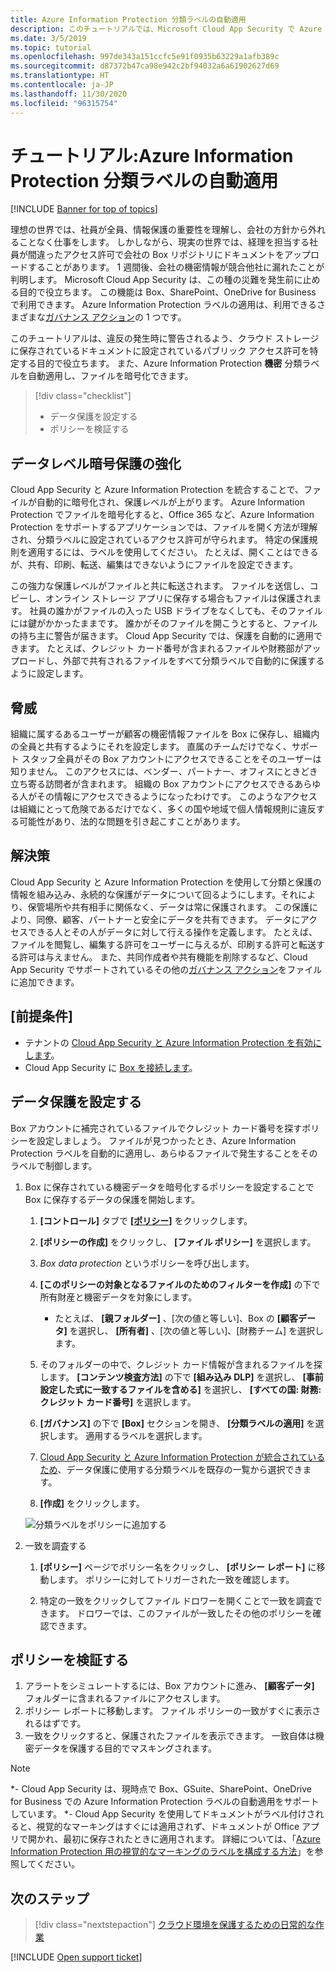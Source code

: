 ```yaml
---
title: Azure Information Protection 分類ラベルの自動適用
description: このチュートリアルでは、Microsoft Cloud App Security で Azure Information Protection 分類ラベルを自動的に適用する方法について説明します。
ms.date: 3/5/2019
ms.topic: tutorial
ms.openlocfilehash: 997de343a151ccfc5e91f0935b63229a1afb389c
ms.sourcegitcommit: d87372b47ca98e942c2bf94032a6a61902627d69
ms.translationtype: HT
ms.contentlocale: ja-JP
ms.lasthandoff: 11/30/2020
ms.locfileid: "96315754"
---
```

# <a name="tutorial-automatically-apply-azure-information-protection-classification-labels"></a>チュートリアル:Azure Information Protection 分類ラベルの自動適用

[!INCLUDE [Banner for top of topics](includes/banner.md)]

理想の世界では、社員が全員、情報保護の重要性を理解し、会社の方針から外れることなく仕事をします。 しかしながら、現実の世界では、経理を担当する社員が間違ったアクセス許可で会社の Box リポジトリにドキュメントをアップロードすることがあります。 1 週間後、会社の機密情報が競合他社に漏れたことが判明します。 Microsoft Cloud App Security は、この種の災難を発生前に止める目的で役立ちます。 この機能は Box、SharePoint、OneDrive for Business で利用できます。 Azure Information Protection ラベルの適用は、利用できるさまざまな[ガバナンス アクション](governance-actions.md)の 1 つです。

このチュートリアルは、違反の発生時に警告されるよう、クラウド ストレージに保存されているドキュメントに設定されているパブリック アクセス許可を特定する目的で役立ちます。 また、Azure Information Protection **機密** 分類ラベルを自動適用し、ファイルを暗号化できます。

> [!div class="checklist"]
>
> * データ保護を設定する
> * ポリシーを検証する

## <a name="enhanced-data-level-encryption-protection"></a>データレベル暗号保護の強化

Cloud App Security と Azure Information Protection を統合することで、ファイルが自動的に暗号化され、保護レベルが上がります。 Azure Information Protection でファイルを暗号化すると、Office 365 など、Azure Information Protection をサポートするアプリケーションでは、ファイルを開く方法が理解され、分類ラベルに設定されているアクセス許可が守られます。 特定の保護規則を適用するには、ラベルを使用してください。 たとえば、開くことはできるが、共有、印刷、転送、編集はできないようにファイルを設定できます。

この強力な保護レベルがファイルと共に転送されます。 ファイルを送信し、コピーし、オンライン ストレージ アプリに保存する場合もファイルは保護されます。 社員の誰かがファイルの入った USB ドライブをなくしても、そのファイルには鍵がかかったままです。 誰かがそのファイルを開こうとすると、ファイルの持ち主に警告が届きます。 Cloud App Security では、保護を自動的に適用できます。 たとえば、クレジット カード番号が含まれるファイルや財務部がアップロードし、外部で共有されるファイルをすべて分類ラベルで自動的に保護するように設定します。

## <a name="the-threat"></a>脅威

組織に属するあるユーザーが顧客の機密情報ファイルを Box に保存し、組織内の全員と共有するようにそれを設定します。 直属のチームだけでなく、サポート スタッフ全員がその Box アカウントにアクセスできることをそのユーザーは知りません。 このアクセスには、ベンダー、パートナー、オフィスにときどき立ち寄る訪問者が含まれます。 組織の Box アカウントにアクセスできるあらゆる人がその情報にアクセスできるようになったわけです。 このようなアクセスは組織にとって危険であるだけでなく、多くの国や地域で個人情報規則に違反する可能性があり、法的な問題を引き起こすことがあります。

## <a name="the-solution"></a>解決策

Cloud App Security と Azure Information Protection を使用して分類と保護の情報を組み込み、永続的な保護がデータについて回るようにします。それにより、保管場所や共有相手に関係なく、データは常に保護されます。 この保護により、同僚、顧客、パートナーと安全にデータを共有できます。 データにアクセスできる人とその人がデータに対して行える操作を定義します。 たとえば、ファイルを閲覧し、編集する許可をユーザーに与えるが、印刷する許可と転送する許可は与えません。 また、共同作成者や共有機能を削除するなど、Cloud App Security でサポートされているその他の[ガバナンス アクション](governance-actions.md)をファイルに追加できます。

## <a name="prerequisites"></a>[前提条件]

* テナントの [Cloud App Security と Azure Information Protection を有効にします](azip-integration.md)。
* Cloud App Security に [Box を接続します](connect-box-to-microsoft-cloud-app-security.md)。

## <a name="set-up-data-protection"></a>データ保護を設定する

Box アカウントに補完されているファイルでクレジット カード番号を探すポリシーを設定しましょう。 ファイルが見つかったとき、Azure Information Protection ラベルを自動的に適用し、あらゆるファイルで発生することをそのラベルで制御します。

1. Box に保存されている機密データを暗号化するポリシーを設定することで Box に保存するデータの保護を開始します。

    1. **[コントロール]** タブで [ **[ポリシー]**](control-cloud-apps-with-policies.md) をクリックします。

    2. **[ポリシーの作成]** をクリックし、 **[ファイル ポリシー]** を選択します。

    3. *Box data protection* というポリシーを呼び出します。

    4. **[このポリシーの対象となるファイルのためのフィルターを作成]** の下で所有財産と機密データを対象にします。
        * たとえば、 **[親フォルダー]** 、[次の値と等しい]、Box の **[顧客データ]** を選択し、 **[所有者]** 、[次の値と等しい]、[財務チーム] を選択します。

    5. そのフォルダーの中で、クレジット カード情報が含まれるファイルを探します。 **[コンテンツ検査方法]** の下で **[組み込み DLP]** を選択し、 **[事前設定した式に一致するファイルを含める]** を選択し、 **[すべての国: 財務: クレジット カード番号]** を選択します。

    6. **[ガバナンス]** の下で **[Box]** セクションを開き、 **[分類ラベルの適用]** を選択します。 適用するラベルを選択します。

    7. [Cloud App Security と Azure Information Protection が統合されているため](azip-integration.md)、データ保護に使用する分類ラベルを既存の一覧から選択できます。

    8. **[作成]** をクリックします。

   ![分類ラベルをポリシーに追加する](media/aip-auto-policy.png)

2. 一致を調査する

    1. **[ポリシー]** ページでポリシー名をクリックし、 **[ポリシー レポート]** に移動します。 ポリシーに対してトリガーされた一致を確認します。

    2. 特定の一致をクリックしてファイル ドロワーを開くことで一致を調査できます。 ドロワーでは、このファイルが一致したその他のポリシーを確認できます。

## <a name="validate-your-policy"></a>ポリシーを検証する

1. アラートをシミュレートするには、Box アカウントに進み、 **[顧客データ]** フォルダーに含まれるファイルにアクセスします。
2. ポリシー レポートに移動します。 ファイル ポリシーの一致がすぐに表示されるはずです。
3. 一致をクリックすると、保護されたファイルを表示できます。 一致自体は機密データを保護する目的でマスキングされます。

>[!NOTE]
>
> *- Cloud App Security は、現時点で Box、GSuite、SharePoint、OneDrive for Business での Azure Information Protection ラベルの自動適用をサポートしています。
> *- Cloud App Security を使用してドキュメントがラベル付けされると、視覚的なマーキングはすぐには適用されず、ドキュメントが Office アプリで開かれ、最初に保存されたときに適用されます。 詳細については、「[Azure Information Protection 用の視覚的なマーキングのラベルを構成する方法](/information-protection/deploy-use/configure-policy-markings#when-visual-markings-are-applied)」を参照してください。

## <a name="next-steps"></a>次のステップ

> [!div class="nextstepaction"]
> [クラウド環境を保護するための日常的な作業](daily-activities-to-protect-your-cloud-environment.md)

[!INCLUDE [Open support ticket](includes/support.md)]